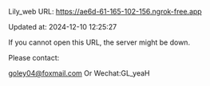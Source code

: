 Lily_web URL: https://ae6d-61-165-102-156.ngrok-free.app

Updated at: 2024-12-10 12:25:27

If you cannot open this URL, the server might be down.

Please contact: 

goley04@foxmail.com Or Wechat:GL_yeaH